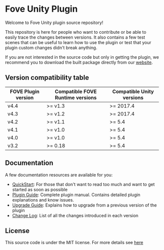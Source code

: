 # Fove Unity Plugin

Welcome to Fove Unity plugin source repository!

This repository is here for people who want to contribute or be able to easily trace the changes between versions. It also contains a few test scenes that can be useful to learn how to use the plugin or test that your plugin custom changes didn't break anything.

If you are not interested in the source code but only in getting the plugin, we recommend you to download the built package directly from our [website](https://fove-inc.com/downloads/).

## Version compatibility table

| FOVE Plugin version | Compatible FOVE Runtime versions | Compatible Unity versions | 
|------|---------|----------|
| v4.4 | >= v1.3 | >= 2017.4
| v4.3 | >= v1.2 | >= 2017.4	
| v4.2 | >= v1.1 | >= 5.4	
| v4.1 | >= v1.0 | >= 5.4	
| v4.0 | >= v1.0 | >= 5.4	
| v3.2 | >= 0.18 | >= 5.4	

## Documentation

A few documentation resources are available for you:
- [QuickStart](QuickStart.md): For those that don't want to read too much and want to get started as soon as possible
- [Plugin Guide](PluginGuide.md): Complete plugin manual. Contains detailed plugin explanations and know issues.
- [Upgrade Guide](UpgradeGuide.md): Explains how to upgrade from a previous version of the plugin
- [Change Log](Changelog.md): List of all the changes introduced in each version

## License

This source code is under the MIT license. For more details see [here](LICENSE.txt)
